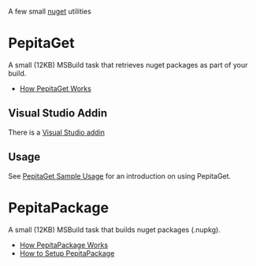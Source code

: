 A few small [nuget](http://nuget.org/) utilities 

# PepitaGet

A small (12KB) MSBuild task that retrieves nuget packages as part of your build.

 * [How PepitaGet Works](https://github.com/SimonCropp/Pepita/wiki/PepitaGetHowItWorks)

## Visual Studio Addin

There is a  [Visual Studio addin](http://visualstudiogallery.msdn.microsoft.com/2e753ce9-c0b4-47d1-ab04-8fcf5990f59c) 

## Usage

See [PepitaGet Sample Usage](https://github.com/SimonCropp/Pepita/wiki/PepitaGetSampleUsage) for an introduction on using PepitaGet.

# PepitaPackage

A small (12KB) MSBuild task that builds nuget packages (.nupkg).

 * [How PepitaPackage Works](https://github.com/SimonCropp/Pepita/wiki/PepitaPackageHowItWorks)
 * [How to Setup PepitaPackage](https://github.com/SimonCropp/Pepita/wiki/PepitaPackageSetup)